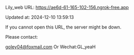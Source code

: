 Lily_web URL: https://ae6d-61-165-102-156.ngrok-free.app

Updated at: 2024-12-10 13:59:13

If you cannot open this URL, the server might be down.

Please contact: 

goley04@foxmail.com Or Wechat:GL_yeaH